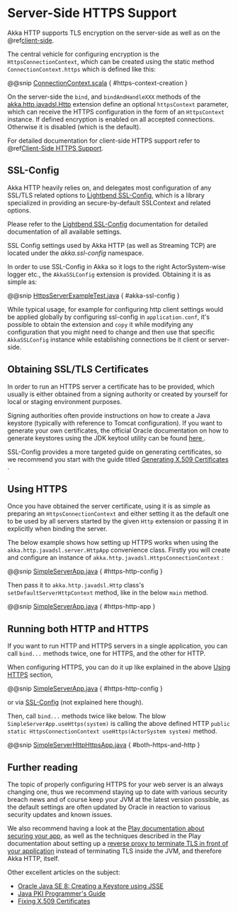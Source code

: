 <a id="serversidehttps-java"></a>
# Server-Side HTTPS Support

Akka HTTP supports TLS encryption on the server-side as well as on the @ref[client-side](../../scala/http/client-side/client-https-support.md#clientsidehttps).

The central vehicle for configuring encryption is the `HttpsConnectionContext`, which can be created using
the static method `ConnectionContext.https` which is defined like this:

@@snip [ConnectionContext.scala](../../../../../../akka-http-core/src/main/scala/akka/http/javadsl/ConnectionContext.scala) { #https-context-creation }

On the server-side the `bind`, and `bindAndHandleXXX` methods of the [akka.http.javadsl.Http](https://github.com/akka/akka-http/blob/master/akka-http-core/src/main/scala/akka/http/javadsl/Http.scala) extension define an
optional `httpsContext` parameter, which can receive the HTTPS configuration in the form of an `HttpsContext`
instance.
If defined encryption is enabled on all accepted connections. Otherwise it is disabled (which is the default).

For detailed documentation for client-side HTTPS support refer to @ref[Client-Side HTTPS Support](../../scala/http/client-side/client-https-support.md#clientsidehttps).

<a id="ssl-config-java"></a>
## SSL-Config

Akka HTTP heavily relies on, and delegates most configuration of any SSL/TLS related options to
[Lightbend SSL-Config](http://typesafehub.github.io/ssl-config/), which is a library specialized in providing an secure-by-default SSLContext
and related options.

Please refer to the [Lightbend SSL-Config](http://typesafehub.github.io/ssl-config/) documentation for detailed documentation of all available settings.

SSL Config settings used by Akka HTTP (as well as Streaming TCP) are located under the *akka.ssl-config* namespace.

In order to use SSL-Config in Akka so it logs to the right ActorSystem-wise logger etc., the
`AkkaSSLConfig` extension is provided. Obtaining it is as simple as:

@@snip [HttpsServerExampleTest.java](../../../../test/java/docs/http/javadsl/server/HttpsServerExampleTest.java) { #akka-ssl-config }

While typical usage, for example for configuring http client settings would be applied globally by configuring
ssl-config in `application.conf`, it's possible to obtain the extension and `copy` it while modifying any
configuration that you might need to change and then use that specific `AkkaSSLConfig` instance while establishing
connections be it client or server-side.

## Obtaining SSL/TLS Certificates

In order to run an HTTPS server a certificate has to be provided, which usually is either obtained from a signing
authority or created by yourself for local or staging environment purposes.

Signing authorities often provide instructions on how to create a Java keystore (typically with reference to Tomcat
configuration). If you want to generate your own certificates, the official Oracle documentation on how to generate
keystores using the JDK keytool utility can be found [here ](https://docs.oracle.com/javase/8/docs/technotes/tools/unix/keytool.html).

SSL-Config provides a more targeted guide on generating certificates, so we recommend you start with the guide
titled [Generating X.509 Certificates ](http://typesafehub.github.io/ssl-config/CertificateGeneration.html).

<a id="using-https-java"></a>
## Using HTTPS

Once you have obtained the server certificate, using it is as simple as preparing an `HttpsConnectionContext`
and either setting it as the default one to be used by all servers started by the given `Http` extension
or passing it in explicitly when binding the server.

The below example shows how setting up HTTPS works when using the `akka.http.javadsl.server.HttpApp` convenience class.
Firstly you will create and configure an instance of `akka.http.javadsl.HttpsConnectionContext` :

@@snip [SimpleServerApp.java](../../../../../../akka-http-tests/src/main/java/akka/http/javadsl/server/examples/simple/SimpleServerApp.java) { #https-http-config }

Then pass it to `akka.http.javadsl.Http` class's `setDefaultServerHttpContext` method, like in the below `main` method.

@@snip [SimpleServerApp.java](../../../../../../akka-http-tests/src/main/java/akka/http/javadsl/server/examples/simple/SimpleServerApp.java) { #https-http-app }

## Running both HTTP and HTTPS

If you want to run HTTP and HTTPS servers in a single application, you can call `bind...` methods twice,
one for HTTPS, and the other for HTTP.

When configuring HTTPS, you can do it up like explained in the above [Using HTTPS](#using-https-java) section,

@@snip [SimpleServerApp.java](../../../../../../akka-http-tests/src/main/java/akka/http/javadsl/server/examples/simple/SimpleServerApp.java) { #https-http-config }

or via [SSL-Config](#ssl-config-java) (not explained here though).

Then, call `bind...` methods twice like below.
The blow `SimpleServerApp.useHttps(system)` is calling the above defined HTTP `public static HttpsConnectionContext useHttps(ActorSystem system)` method.

@@snip [SimpleServerHttpHttpsApp.java](../../../../../../akka-http-tests/src/main/java/akka/http/javadsl/server/examples/simple/SimpleServerHttpHttpsApp.java) { #both-https-and-http }

## Further reading

The topic of properly configuring HTTPS for your web server is an always changing one,
thus we recommend staying up to date with various security breach news and of course
keep your JVM at the latest version possible, as the default settings are often updated by
Oracle in reaction to various security updates and known issues.

We also recommend having a look at the [Play documentation about securing your app](https://www.playframework.com/documentation/2.5.x/ConfiguringHttps#ssl-certificates),
as well as the techniques described in the Play documentation about setting up a [reverse proxy to terminate TLS in
front of your application](https://www.playframework.com/documentation/2.5.x/HTTPServer) instead of terminating TLS inside the JVM, and therefore Akka HTTP, itself.

Other excellent articles on the subject:

 * [Oracle Java SE 8: Creating a Keystore using JSSE ](https://docs.oracle.com/javase/8/docs/technotes/guides/security/jsse/JSSERefGuide.html#CreateKeystore)
 * [Java PKI Programmer's Guide ](https://docs.oracle.com/javase/8/docs/technotes/guides/security/certpath/CertPathProgGuide.html)
 * [Fixing X.509 Certificates ](https://tersesystems.com/2014/03/20/fixing-x509-certificates/)